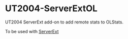 # UT2004-ServerExtOL

UT2004 ServerExt add-on to add remote stats to OLStats.

To be used with [ServerExt](https://github.com/elmuerte/UT2004-ServerExt)
